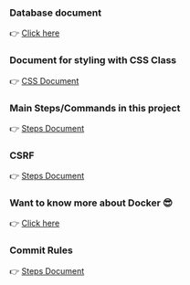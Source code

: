 ### Database document
👉 [Click here](./details/database.md)

### Document for styling with CSS Class
👉 [CSS Document](./details/css.md)

### Main Steps/Commands in this project
👉 [Steps Document](./details/steps.md)

### CSRF 
👉 [Steps Document](./details/csrf.md)

### Want to know more about Docker 😎
👉 [Click here](./details/docker.md)

### Commit Rules
👉 [Steps Document](./commit-rules.md)